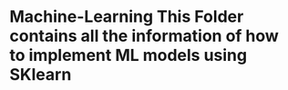 # Machine-Learning  This Folder contains all the information of how to implement ML models using SKlearn 
